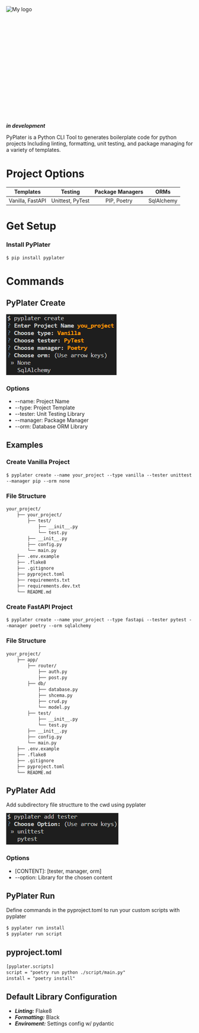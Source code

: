 <div style="display: flex; justify-content: center; align-items: center; gap: 1rem;">
<img src="https://davidrr-f.github.io/codepen-hosted-assets/pyplater-banner.svg" alt="My logo" width="900" height="300">
</div>

**_in development_**

<!-- for reference when published -->
<!-- <p align="center">
<a href="https://github.com/tiangolo/fastapi/actions?query=workflow%3ATest+event%3Apush+branch%3Amaster" target="_blank">
    <img src="https://github.com/tiangolo/fastapi/workflows/Test/badge.svg?event=push&branch=master" alt="Test">
</a>
<a href="https://coverage-badge.samuelcolvin.workers.dev/redirect/tiangolo/fastapi" target="_blank">
    <img src="https://coverage-badge.samuelcolvin.workers.dev/tiangolo/fastapi.svg" alt="Coverage">
</a>
<a href="https://pypi.org/project/fastapi" target="_blank">
    <img src="https://img.shields.io/pypi/v/fastapi?color=%2334D058&label=pypi%20package" alt="Package version">
</a>
<a href="https://pypi.org/project/fastapi" target="_blank">
    <img src="https://img.shields.io/pypi/pyversions/fastapi.svg?color=%2334D058" alt="Supported Python versions">
</a>
</p> -->

PyPlater is a Python CLI Tool to generates boilerplate code for python projects Including linting, formatting, unit testing, and package managing for
a variety of templates.

# Project Options

|    Templates     |     Testing      | Package Managers |    ORMs    |
| :--------------: | :--------------: | :--------------: | :--------: |
| Vanilla, FastAPI | Unittest, PyTest |   PIP, Poetry    | SqlAlchemy |

# Get Setup

### Install PyPlater

```
$ pip install pyplater
```

# Commands

## PyPlater Create

![Alt text](image.png)

### Options

- --name: Project Name
- --type: Project Template
- --tester: Unit Testing Library
- --manager: Package Manager
- --orm: Database ORM Library

## Examples

### Create Vanilla Project

```
$ pyplater create --name your_project --type vanilla --tester unittest --manager pip --orm none
```

### File Structure

```
your_project/
    ├── your_project/
        ├── test/
            ├── __init__.py
            └── test.py
        ├── __init__.py
        ├── config.py
        └── main.py
    ├── .env.example
    ├── .flake8
    ├── .gitignore
    ├── pyproject.toml
    ├── requirements.txt
    ├── requirements.dev.txt
    └── README.md
```

### Create FastAPI Project

```
$ pyplater create --name your_project --type fastapi --tester pytest --manager poetry --orm sqlalchemy
```

### File Structure

```
your_project/
    ├── app/
        ├── router/
            ├── auth.py
            ├── post.py
        ├── db/
            ├── database.py
            ├── shcema.py
            ├── crud.py
            └── model.py
        ├── test/
            ├── __init__.py
            └── test.py
        ├── __init__.py
        ├── config.py
        └── main.py
    ├── .env.example
    ├── .flake8
    ├── .gitignore
    ├── pyproject.toml
    └── README.md
```

## PyPlater Add

Add subdirectory file structture to the cwd using pyplater

![Alt text](image-1.png)

### Options

- [CONTENT]: [tester, manager, orm]
- --option: Library for the chosen content

## PyPlater Run

Define commands in the pyproject.toml to run your custom scripts with pyplater

```
$ pyplater run install
$ pyplater run script
```

## pyproject.toml

```
[pyplater.scripts]
script = "poetry run python ./script/main.py"
install = "poetry install"
```

## Default Library Configuration

- **_Linting:_** Flake8
- **_Formatting:_** Black
- **_Enviroment:_** Settings config w/ pydantic
